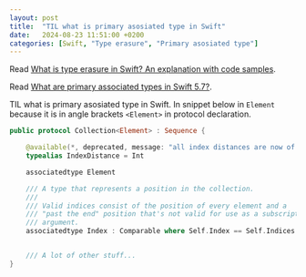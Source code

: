 ```yaml
---
layout: post
title:  "TIL what is primary asosiated type in Swift"
date:   2024-08-23 11:51:00 +0200
categories: [Swift, "Type erasure", "Primary asosiated type"]
---
```

Read [What is type erasure in Swift? An explanation with code samples](https://www.donnywals.com/understanding-type-erasure-in-swift/).

Read [What are primary associated types in Swift 5.7?](https://www.donnywals.com/what-are-primary-associated-types-in-swift-5-7/).

TIL what is primary asosiated type in Swift. In snippet below in `Element` because it is in angle brackets `<Element>` in protocol declaration. 

```Swift
public protocol Collection<Element> : Sequence {

    @available(*, deprecated, message: "all index distances are now of type Int")
    typealias IndexDistance = Int

    associatedtype Element

    /// A type that represents a position in the collection.
    ///
    /// Valid indices consist of the position of every element and a
    /// "past the end" position that's not valid for use as a subscript
    /// argument.
    associatedtype Index : Comparable where Self.Index == Self.Indices.Element, Self.Indices.Element == Self.Indices.Index, Self.Indices.Index == Self.SubSequence.Index


    /// A lot of other stuff...
}
```
